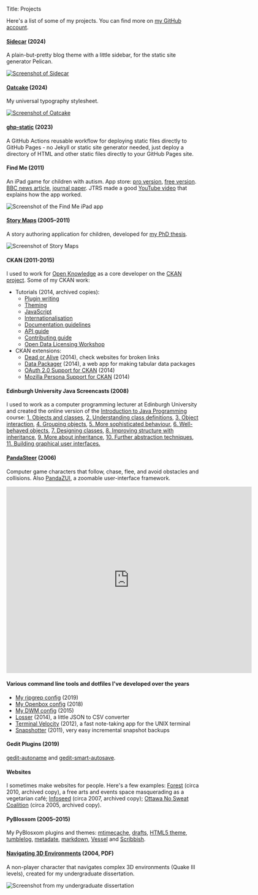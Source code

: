 Title: Projects

Here's a list of some of my projects.
You can find more on [my GitHub account](https://github.com/seanh?tab=repositories).

#### [Sidecar](https://github.com/seanh/sidecar) (2024)

A plain-but-pretty blog theme with a little sidebar,
for the static site generator Pelican.

<a href="https://github.com/seanh/sidecar">
<img src="{static}/images/sidecar.png" alt="Screenshot of Sidecar">
</a>

#### [Oatcake](https://seanh.cc/oatcake/) (2024)

My universal typography stylesheet.

<a href="https://seanh.cc/oatcake/">
<img src="{static}/images/oatcake.png" alt="Screenshot of Oatcake">
</a>

#### [ghp-static](https://github.com/seanh/ghp-static) (2023)

A GitHub Actions reusable workflow for deploying static files directly to GitHub Pages -
no Jekyll or static site generator needed, just deploy a directory of HTML and other
static files directly to your GitHub Pages site.

#### Find Me (2011)

An iPad game for children with autism.
App store:
<a href="https://itunes.apple.com/gb/app/findme-pro/id635871171?mt=8">pro version</a>,
<a href="https://itunes.apple.com/gb/app/findme-autism/id491925436?mt=8">free version</a>.
<a href="http://www.bbc.co.uk/news/health-16534678">BBC news article</a>,
<a href="http://www.sciencedirect.com/science/article/pii/S2212868916300320">journal paper</a>.
JTRS made a good [YouTube video](https://www.youtube.com/watch?v=B-aAfLJop0s) that explains how the app worked.

<img src="{static}/images/find_me.png" alt="Screenshot of the Find Me iPad app">

#### [Story Maps](https://www.seanh.cc/storymaps) (2005&ndash;2011)

A story authoring application for children, developed for <a href="http://hdl.handle.net/1842/5294">my PhD thesis</a>.

<img src="{static}/images/storymaps.png" alt="Screenshot of Story Maps">

#### CKAN (2011-2015)

I used to work for [Open Knowledge](https://okfn.org/) as a core developer on the [CKAN project](https://ckan.org/).
Some of my CKAN work:

* Tutorials (2014, archived copies):
    * <a href="/docs.ckan.org/en/latest/extensions">Plugin writing</a>
    * <a href="/docs.ckan.org/en/latest/theming">Theming</a>
    * <a href="/docs.ckan.org/en/latest/theming/javascript.html">JavaScript</a>
    * <a href="/docs.ckan.org/en/latest/contributing/string-i18n.html">Internationalisation</a>
    * <a href="/docs.ckan.org/en/latest/contributing/documentation.html">Documentation guidelines</a>
    * <a href="/docs.ckan.org/en/latest/api">API guide</a>
    * <a href="/docs.ckan.org/en/latest/contributing">Contributing guide</a>
    * <a href="/open-data-licensing-and-ckan.pdf">Open Data Licensing Workshop</a>
* CKAN extensions:
    * <a href="https://github.com/ckan/deadoralive">Dead or Alive</a> (2014), check websites for broken links
    * <a href="/posts/datapackager">Data Packager</a> (2014), a web app for making tabular data packages
    * <a href="/posts/functional-core-imperative-shell">OAuth 2.0 Support for CKAN</a> (2014)
    * <a href="https://github.com/ckan/ckanext-persona">Mozilla Persona Support for CKAN</a> (2014)

#### Edinburgh University Java Screencasts (2008)

I used to work as a computer programming lecturer at Edinburgh University and
created the online version of the [Introduction to Java Programming](http://www.inf.ed.ac.uk/teaching/courses/ijp)
course:
<a href="http://media.inf.ed.ac.uk/teaching/courses/ijp/chapter_one/chapter_one.htm">1. Objects and classes</a>,
<a href="http://media.inf.ed.ac.uk/teaching/courses/ijp/chapter_two/chapter_two.htm">2. Understanding class definitions</a>,
<a href="http://media.inf.ed.ac.uk/teaching/courses/ijp/chapter_three/chapter_three.htm">3. Object interaction</a>,
<a href="http://media.inf.ed.ac.uk/teaching/courses/ijp/chapter_four/chapter_four.htm">4. Grouping objects</a>,
<a href="http://media.inf.ed.ac.uk/teaching/courses/ijp/chapter_five/chapter_five.htm">5. More sophisticated behaviour</a>,
<a href="http://media.inf.ed.ac.uk/teaching/courses/ijp/chapter_six/chapter_six.htm">6. Well-behaved objects</a>,
<a href="http://media.inf.ed.ac.uk/teaching/courses/ijp/chapter_seven/chapter_seven.htm">7. Designing classes</a>,
<a href="http://media.inf.ed.ac.uk/teaching/courses/ijp/chapter_eight/chapter_eight.htm">8. Improving structure with inheritance</a>,
<a href="http://media.inf.ed.ac.uk/teaching/courses/ijp/chapter_nine/chapter_nine.htm">9. More about inheritance</a>,
<a href="http://media.inf.ed.ac.uk/teaching/courses/ijp/chapter_ten/chapter_ten.htm">10. Further abstraction techniques</a>,
<a href="http://media.inf.ed.ac.uk/teaching/courses/ijp/chapter_eleven/chapter_eleven.htm">11. Building graphical user interfaces.</a>

#### <a href="https://www.seanh.cc/PandaSteer">PandaSteer</a> (2006)

Computer game characters that follow, chase, flee, and avoid obstacles and collisions.
Also <a href="http://github.com/seanh/PandaZUI">PandaZUI</a>, a zoomable user-interface framework.

<iframe src="https://player.vimeo.com/video/27771569?h=3a6c56e7df&title=0&byline=0&portrait=0" width="640" height="486" frameborder="0" allow="autoplay; fullscreen; picture-in-picture" allowfullscreen></iframe>

#### Various command line tools and dotfiles I've developed over the years

* [My ripgrep config](https://github.com/seanh/ripgrep) (2019)
* [My Openbox config](https://github.com/seanh/openbox) (2018)
* <a href="https://github.com/seanh/dwm">My DWM config</a> <span class="subtitle">(2015)</span>
* <a href="https://github.com/ckan/losser">Losser</a> (2014), a little JSON to CSV converter
* <a href="https://www.seanh.cc/terminal_velocity">Terminal Velocity</a> (2012), a fast note-taking app for the UNIX terminal
* <a href="https://github.com/seanh/snapshotter">Snapshotter</a> (2011), very easy incremental snapshot backups

#### Gedit Plugins (2019)

[gedit-autoname](https://github.com/seanh/gedit-autoname) and [gedit-smart-autosave](https://github.com/seanh/gedit-smart-autosave).

#### Websites

I sometimes make websites for people. Here's a few examples:
<a href="/theforest.org.uk">Forest</a> (circa 2010, archived copy),
a free arts and events space masquerading as a vegetarian café;
<a href="/infoseed.org">Infoseed</a> (circa 2007, archived copy);
<a href="/ottawanosweat">Ottawa No Sweat Coalition</a> (circa 2005, archived copy).

#### PyBlosxom (2005&ndash;2015)

My PyBlosxom plugins and themes:
<a href="https://github.com/seanh/pyblosxommtimecache">mtimecache</a>,
<a href="https://github.com/seanh/pyblosxomdrafts">drafts</a>,
<a href="https://github.com/seanh/html5.flav">HTML5 theme</a>,
<a href="http://github.com/seanh/PyBlosxom-tumblelog">tumblelog</a>,
<a href="http://github.com/seanh/PyBlosxom-metadate">metadate</a>,
<a href="http://github.com/seanh/PyBlosxom-Python-Markdown-2-Plugin">markdown</a>,
<a href="http://github.com/seanh/PyBlosxom-vessel">Vessel</a>
and <a href="/scribbish/">Scribbish</a>.

#### <a href="/dissertation.pdf">Navigating 3D Environments</a> (2004, PDF)

A non-player character that navigates complex 3D environments (Quake III
levels), created for my undergraduate dissertation.

<img src="{static}/images/dissertation.png" alt="Screenshot from my undergraduate dissertation">
